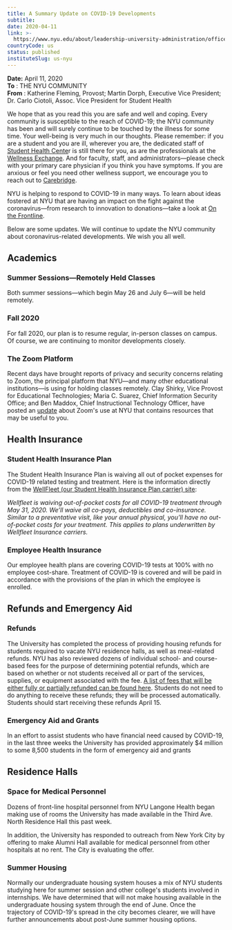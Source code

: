 ```yaml
---
title: A Summary Update on COVID-19 Developments
subtitle: 
date: 2020-04-11
link: >-
  https://www.nyu.edu/about/leadership-university-administration/office-of-the-president/office-of-the-provost/provostial-communications/a-summary-update-on-covid19-developments-april-11.html
countryCode: us
status: published
instituteSlug: us-nyu
---
```

**Date:** April 11, 2020  
**To** : THE NYU COMMUNITY  
**From** : Katherine Fleming, Provost; Martin Dorph, Executive Vice President; Dr. Carlo Ciotoli, Assoc. Vice President for Student Health  
  
We hope that as you read this you are safe and well and coping. Every community is susceptible to the reach of COVID-19; the NYU community has been and will surely continue to be touched by the illness for some time. Your well-being is very much in our thoughts. Please remember: if you are a student and you are ill, wherever you are, the dedicated staff of [Student Health Cente](/content/nyu/en/students/health-and-wellness.html)r is still there for you, as are the professionals at the [Wellness Exchange](/content/nyu/en/students/health-and-wellness/wellness-exchange.html). And for faculty, staff, and administrators—please check with your primary care physician if you think you have symptoms. If you are anxious or feel you need other wellness support, we encourage you to reach out to [Carebridge](/content/nyu/en/faculty/work-life/employee-assistanceprogram.html).

NYU is helping to respond to COVID-19 in many ways. To learn about ideas fostered at NYU that are having an impact on the fight against the coronavirus—from research to innovation to donations—take a look at [On the Frontline](/content/nyu/en/life/safety-health-wellness/coronavirus-information/nyu-responds-to-covid-19/on-the-frontline.html).    
  
Below are some updates. We will continue to update the NYU community about coronavirus-related developments. We wish you all well.

## Academics

### **Summer Sessions—Remotely Held Classes**

Both summer sessions—which begin May 26 and July 6—will be held remotely. 

### **Fall 2020**

For fall 2020, our plan is to resume regular, in-person classes on campus. Of course, we are continuing to monitor developments closely.

### **The Zoom Platform**

Recent days have brought reports of privacy and security concerns relating to Zoom, the principal platform that NYU—and many other educational institutions—is using for holding classes remotely.  Clay Shirky, Vice Provost for Educational Technologies; Maria C. Suarez, Chief Information Security Office; and Ben Maddox, Chief Instructional Technology Officer, have posted an [update](/content/nyu/en/life/safety-health-wellness/coronavirus-information/messages-to-the-community/remotely-held-classes-and-zoom.html) about Zoom's use at NYU that contains resources that may be useful to you.

## Health Insurance

### **Student Health Insurance Plan**

The Student Health Insurance Plan is waiving all out of pocket expenses for COVID-19 related testing and treatment.  Here is the information directly from the [WellFleet (our Student Health Insurance Plan carrier) site](https://wellfleetstudent.com/student-well-being/covid-19-update-from-wellfleet-ceo-drew-digiorgio/):

_Wellfleet is waiving out-of-pocket costs for all COVID-19 treatment through May 31, 2020. We’ll waive all co-pays, deductibles and co-insurance. Similar to a preventative visit, like your annual physical, you’ll have no out-of-pocket costs for your treatment. This applies to plans underwritten by Wellfleet Insurance carriers._

### **Employee Health Insurance**

Our employee health plans are covering COVID-19 tests at 100% with no employee cost-share. Treatment of COVID-19 is covered and will be paid in accordance with the provisions of the plan in which the employee is enrolled.

## Refunds and Emergency Aid

### Refunds

The University has completed the process of providing housing refunds for students required to vacate NYU residence halls, as well as meal-related refunds. NYU has also reviewed dozens of individual school- and course-based fees for the purpose of determining potential refunds, which are based on whether or not students received all or part of the services, supplies, or equipment associated with the fee. [A list of fees that will be either fully or partially refunded can be found here](/content/nyu/en/life/safety-health-wellness/coronavirus-information/information-for-students/school-and-course-based-fee-refund-determinations.html). Students do not need to do anything to receive these refunds; they will be processed automatically. Students should start receiving these refunds April 15.

### Emergency Aid and Grants

In an effort to assist students who have financial need caused by COVID-19, in the last three weeks the University has provided approximately $4 million to some 8,500 students in the form of emergency aid and grants

## Residence Halls

### Space for Medical Personnel

Dozens of front-line hospital personnel from NYU Langone Health began making use of rooms the University has made available in the Third Ave. North Residence Hall this past week.  
  
In addition, the University has responded to outreach from New York City by offering to make Alumni Hall available for medical personnel from other hospitals at no rent. The City is evaluating the offer.

### Summer Housing

Normally our undergraduate housing system houses a mix of NYU students studying here for summer session and other college's students involved in internships. We have determined that will not make housing available in the undergraduate housing system through the end of June. Once the trajectory of COVID-19's spread in the city becomes clearer, we will have further announcements about post-June summer housing options.

